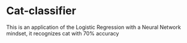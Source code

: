 # Cat-classifier
This is an application of the Logistic Regression with  a Neural Network mindset, it recognizes cat with 70% accuracy
